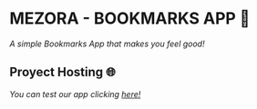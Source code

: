 # MEZORA - BOOKMARKS APP 📕
_A simple Bookmarks App that makes you feel good!_

## Proyect Hosting 🌐
_You can test our app clicking [here!](https://mezora.github.io/Bookmarks-App/)_
